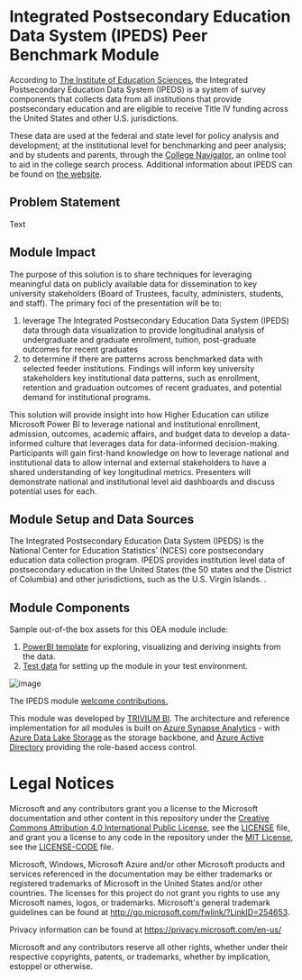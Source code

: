 # Integrated Postsecondary Education Data System (IPEDS) Peer Benchmark Module
According to [The Institute of Education Sciences](https://nces.ed.gov/ipeds/DFR/2021/ReportHTML.aspx?unitid=107460), the Integrated Postsecondary Education Data System (IPEDS) is a system of survey components that collects data from all institutions that provide postsecondary education and are eligible to receive Title IV funding across the United States and other U.S. jurisdictions.

These data are used at the federal and state level for policy analysis and development; at the institutional level for benchmarking and peer analysis; and by students and parents, through the [College Navigator](https://nces.ed.gov/collegenavigator/), an online tool to aid in the college search process. Additional information about IPEDS can be found on [the website](https://nces.ed.gov/ipeds).


## Problem Statement
Text

## Module Impact
The purpose of this solution is to share techniques for leveraging meaningful data on publicly available data for dissemination to key university stakeholders (Board of Trustees, faculty, administers, students, and staff). The primary foci of the presentation will be to: 
1) leverage The Integrated Postsecondary Education Data System (IPEDS) data through data visualization to provide longitudinal analysis of undergraduate and graduate enrollment, tuition, post-graduate outcomes for recent graduates
2) to determine if there are patterns across benchmarked data with selected feeder institutions.  Findings will inform key university stakeholders key institutional data patterns, such as enrollment, retention and graduation outcomes of recent graduates, and potential demand for institutional programs.

This solution will provide insight into how Higher Education can utilize Microsoft Power BI to leverage national and institutional enrollment, admission, outcomes, academic affairs, and budget data to develop a data-informed culture that leverages data for data-informed decision-making.  Participants will gain first-hand knowledge on how to leverage national and institutional data to allow internal and external stakeholders to have a shared understanding of key longitudinal metrics.  Presenters will demonstrate national and institutional level aid dashboards and discuss potential uses for each.

## Module Setup and Data Sources
The Integrated Postsecondary Education Data System (IPEDS) is the National Center for Education Statistics’ (NCES) core postsecondary education data collection program. IPEDS provides institution level data of postsecondary education in the United States (the 50 states and the District of Columbia) and other jurisdictions, such as the U.S. Virgin Islands. .

## Module Components 
Sample out-of-the box assets for this OEA module include: 
1. [PowerBI template](https://github.com/dochines/OpenEduAnalytics/tree/main/modules/IPEDS/powerbi) for exploring, visualizing and deriving insights from the data.
2. [Test data](https://github.com/dochines/OpenEduAnalytics/tree/main/modules/IPEDS/test_data) for setting up the module in your test environment.


![image](https://github.com/dochines/OpenEduAnalytics/blob/4281a8c8ee44d5c8c3f343e6a583c824394e87ea/modules/IPEDS/docs/images/Institution%20Summary.jpg) 

The IPEDS module [welcome contributions.](https://github.com/microsoft/OpenEduAnalytics/blob/main/CONTRIBUTING.md) 

This module was developed by [TRIVIUM BI](https://www.triviumbi.com/). The architecture and reference implementation for all modules is built on [Azure Synapse Analytics](https://azure.microsoft.com/en-us/services/synapse-analytics/) - with [Azure Data Lake Storage](https://docs.microsoft.com/en-us/azure/storage/blobs/data-lake-storage-introduction) as the storage backbone,  and [Azure Active Directory](https://azure.microsoft.com/en-us/services/active-directory/) providing the role-based access control.


# Legal Notices

Microsoft and any contributors grant you a license to the Microsoft documentation and other content
in this repository under the [Creative Commons Attribution 4.0 International Public License](https://creativecommons.org/licenses/by/4.0/legalcode),
see the [LICENSE](LICENSE) file, and grant you a license to any code in the repository under the [MIT License](https://opensource.org/licenses/MIT), see the
[LICENSE-CODE](LICENSE-CODE) file.

Microsoft, Windows, Microsoft Azure and/or other Microsoft products and services referenced in the documentation
may be either trademarks or registered trademarks of Microsoft in the United States and/or other countries.
The licenses for this project do not grant you rights to use any Microsoft names, logos, or trademarks.
Microsoft's general trademark guidelines can be found at http://go.microsoft.com/fwlink/?LinkID=254653.

Privacy information can be found at https://privacy.microsoft.com/en-us/

Microsoft and any contributors reserve all other rights, whether under their respective copyrights, patents,
or trademarks, whether by implication, estoppel or otherwise.
